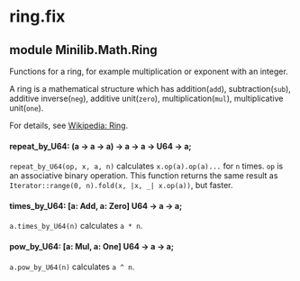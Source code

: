 # ring.fix

## module Minilib.Math.Ring

Functions for a ring, for example multiplication or exponent with an integer.

A ring is a mathematical structure which has addition(`add`), subtraction(`sub`),
additive inverse(`neg`), additive unit(`zero`),
multiplication(`mul`), multiplicative unit(`one`).

For details, see [Wikipedia: Ring](https://en.wikipedia.org/wiki/Ring_(mathematics)).

#### repeat_by_U64: (a -> a -> a) -> a -> a -> U64 -> a;

`repeat_by_U64(op, x, a, n)` calculates `x.op(a).op(a)...` for `n` times.
`op` is an associative binary operation.
This function returns the same result as `Iterator::range(0, n).fold(x, |x, _| x.op(a))`,
but faster.

#### times_by_U64: [a: Add, a: Zero] U64 -> a -> a;

`a.times_by_U64(n)` calculates `a * n`.

#### pow_by_U64: [a: Mul, a: One] U64 -> a -> a;

`a.pow_by_U64(n)` calculates `a ^ n`.

